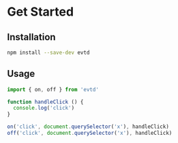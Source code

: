 # Get Started
## Installation
```bash
npm install --save-dev evtd
```
## Usage
```js
import { on, off } from 'evtd'

function handleClick () {
  console.log('click')
}

on('click', document.querySelector('x'), handleClick)
off('click', document.querySelector('x'), handleClick)
```